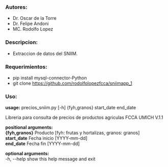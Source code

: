 ### Autores:

- Dr. Oscar de la Torre
- Dr. Felipe Andoni
- MC. Rodolfo Lopez

### Descripcion:

- Extraccion de datos del SNIIM.

### Requerimientos:

- pip install mysql-connector-Python
- git clone https://github.com/rodolfolopezfcca/sniimapp_1

### Uso:

**usage:** precios_sniim.py [-h] {fyh,granos} start_date end_date 

Libreria para consulta de precios de productos agriculas FCCA UMICH V.1.1 

**positional arguments:** \
  **{fyh,granos}**  Producto [fyh: frutas y hortalizas, granos: granos] \
  **start_date**    Fecha inicio [YYYY-mm-dd] \
  **end_date**      Fecha fin [YYYY-mm-dd] 

**optional arguments:** \
  -h, --help    show this help message and exit
